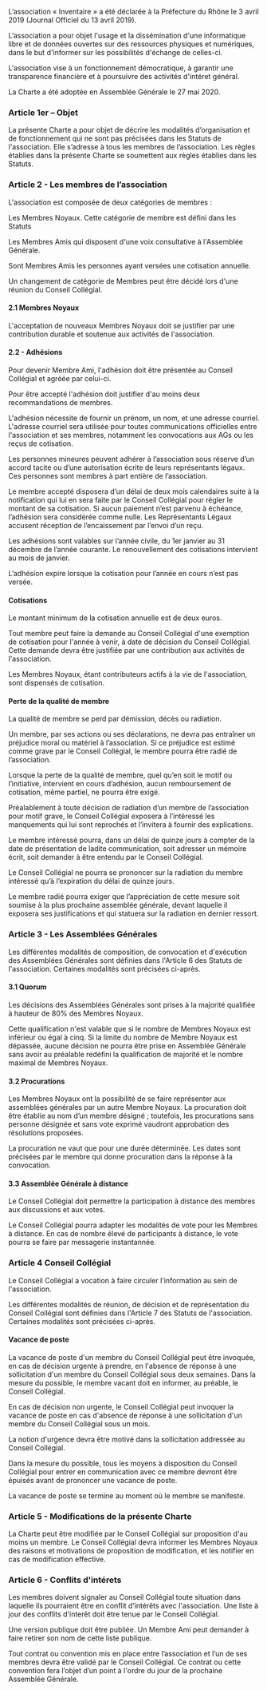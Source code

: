 <!-- LANG:FR, title="Charte"-->

L’association « Inventaire » a été déclarée à la Préfecture du Rhône le 3 avril 2019 (Journal Officiel du 13 avril 2019).

L’association a pour objet l'usage et la dissémination d'une informatique libre et de données ouvertes sur des ressources physiques et numériques, dans le but d'informer sur les possibilités d'échange de celles-ci.

L'association vise à un fonctionnement démocratique, à garantir une transparence financière et à poursuivre des activités d'intéret général.

La Charte a été adoptée en Assemblée Générale le 27 mai 2020.

### Article 1er – Objet

La présente Charte a pour objet de décrire les modalités d’organisation et de fonctionnement qui ne sont pas précisées dans les Statuts de l'association. Elle s’adresse à tous les membres de l’association. Les règles établies dans la présente Charte se soumettent aux règles établies dans les Statuts.

### Article 2 - Les membres de l’association

L'association est composée de deux catégories de membres :

Les Membres Noyaux. Cette catégorie de membre est défini dans les Statuts

Les Membres Amis qui disposent d'une voix consultative à l'Assemblée Générale.

Sont Membres Amis les personnes ayant versées une cotisation annuelle.

Un changement de catégorie de Membres peut être décidé lors d'une réunion du Conseil Collégial.

#### 2.1  Membres Noyaux
L'acceptation de nouveaux Membres Noyaux doit se justifier par une contribution durable et soutenue aux activités de l'association.

#### 2.2 - Adhésions

Pour devenir Membre Ami, l'adhésion doit être présentée au Conseil Collégial et agréée par celui-ci.

Pour être accepté l'adhésion doit justifier d'au moins deux recommandations de membres.

L'adhésion nécessite de fournir un prénom, un nom, et une adresse courriel. L'adresse courriel sera utilisée pour toutes communications officielles entre l'association et ses membres, notamment les convocations aux AGs ou les reçus de cotisation.

Les personnes mineures peuvent adhérer à l’association sous réserve d’un accord tacite ou d’une autorisation écrite de leurs représentants légaux. Ces personnes sont membres à part entière de l’association.

Le membre accepté disposera d’un délai de deux mois calendaires suite à la notification qui lui en sera faite par le Conseil Collégial pour régler le montant de sa cotisation. Si aucun paiement n’est parvenu à échéance, l’adhésion sera considérée comme nulle. Les Représentants Légaux accusent réception de l’encaissement par l’envoi d’un reçu.

Les adhésions sont valables sur l’année civile, du 1er janvier au 31 décembre de l’année courante. Le renouvellement des cotisations intervient au mois de janvier.

L’adhésion expire lorsque la cotisation pour l’année en cours n’est pas versée.

#### Cotisations

Le montant minimum de la cotisation annuelle est de deux euros.

Tout membre peut faire la demande au Conseil Collégial d'une exemption de cotisation pour l'année à venir, à date de décision du Conseil Collégial. Cette demande devra être justifiée par une contribution aux activités de l'association. 

Les Membres Noyaux, étant contributeurs actifs à la vie de l'association, sont dispensés de cotisation.

#### Perte de la qualité de membre

La qualité de membre se perd par démission, décès ou radiation. 

Un membre, par ses actions ou ses déclarations, ne devra pas entraîner un préjudice moral ou matériel à l’association. Si ce préjudice est estimé comme grave par le Conseil Collégial, le membre pourra être radié de l’association.

Lorsque la perte de la qualité de membre, quel qu’en soit le motif ou l’initiative, intervient en cours d’adhésion, aucun remboursement de cotisation, même partiel, ne pourra être exigé.

Préalablement à toute décision de radiation d’un membre de l’association pour motif grave, le Conseil Collégial exposera à l’intéressé les manquements qui lui sont reprochés et l’invitera à fournir des explications.

Le membre intéressé pourra, dans un délai de quinze jours à compter de la date de présentation de ladite communication, soit adresser un mémoire écrit, soit demander à être entendu par le Conseil Collégial.

Le Conseil Collégial ne pourra se prononcer sur la radiation du membre intéressé qu’à l’expiration du délai de quinze jours.

Le membre radié pourra exiger que l’appréciation de cette mesure soit soumise à la plus prochaine assemblée générale, devant laquelle il exposera ses justifications et qui statuera sur la radiation en dernier ressort.

### Article 3 - Les Assemblées Générales

Les différentes modalités de composition, de convocation et d'exécution des Assemblées Générales sont définies dans l'Article 6 des Statuts de l'association. Certaines modalités sont précisées ci-après.

#### 3.1 Quorum

Les décisions des Assemblées Générales sont prises à la majorité qualifiée à hauteur de 80% des Membres Noyaux. 

Cette qualification n'est valable que si le nombre de Membres Noyaux est inférieur ou égal à cinq. Si la limite du nombre de Membre Noyaux est dépassée, aucune décision ne pourra être prise en Assemblée Générale sans avoir au préalable redéfini la qualification de majorité et le nombre maximal de Membres Noyaux.

#### 3.2 Procurations

Les Membres Noyaux ont la possibilité de se faire représenter aux assemblées générales par un autre Membre Noyaux. La procuration doit être établie au nom d’un membre désigné ; toutefois, les procurations sans personne désignée et sans vote exprimé vaudront approbation des résolutions proposées.

La procuration ne vaut que pour une durée déterminée. Les dates sont précisées par le membre qui donne procuration dans la réponse à la convocation.

#### 3.3 Assemblée Générale à distance

Le Conseil Collégial doit permettre la participation à distance des membres aux discussions et aux votes.

Le Conseil Collégial pourra adapter les modalités de vote pour les Membres à distance. En cas de nombre élevé de participants à distance, le vote pourra se faire par messagerie instantannée. 

### Article 4 Conseil Collégial

Le Conseil Collégial a vocation à faire circuler l'information au sein de l'association.

Les différentes modalités de réunion, de décision et de représentation du Conseil Collégial sont définies dans l'Article 7 des Statuts de l'association. Certaines modalités sont précisées ci-après.

#### Vacance de poste

La vacance de poste d'un membre du Conseil Collégial peut être invoquée, en cas de décision urgente à prendre, en l'absence de réponse à une sollicitation d'un membre du Conseil Collégial sous deux semaines. Dans la mesure du possible, le membre vacant doit en informer, au préable, le Conseil Collégial.

En cas de décision non urgente, le Conseil Collégial peut invoquer la vacance de poste en cas d'absence de réponse à une sollicitation d'un membre du Conseil Collégial sous un mois.

La notion d'urgence devra être motivé dans la sollicitation addressée au Conseil Collégial.

Dans la mesure du possible, tous les moyens à disposition du Conseil Collégial pour entrer en communication avec ce membre devront être épuisés avant de prononcer une vacance de poste.

La vacance de poste se termine au moment où le membre se manifeste.

### Article 5 - Modifications de la présente Charte

La Charte peut être modifiée par le Conseil Collégial sur proposition d'au moins un membre. Le Conseil Collégial devra informer les Membres Noyaux des raisons et motivations de proposition de modification, et les notifier en cas de modification effective.

### Article 6 - Conflits d'intérets

Les membres doivent signaler au Conseil Collégial toute situation dans laquelle ils pourraient être en conflit d’intérêts avec l'association. Une liste à jour des conflits d'interêt doit être tenue par le Conseil Collégial. 

Une version publique doit être publiée. Un Membre Ami peut demander à faire retirer son nom de cette liste publique.

Tout contrat ou convention mis en place entre l’association et l’un de ses membres devra être validé par le Conseil Collégial. Ce contrat ou cette convention fera l’objet d’un point à l'ordre du jour de la prochaine Assemblée Générale.